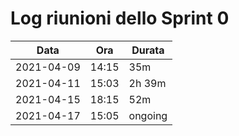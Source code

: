 # Log riunioni dello Sprint 0

| Data | Ora | Durata |
|------|-----|--------|
| 2021-04-09 | 14:15 | 35m |
| 2021-04-11 | 15:03 | 2h 39m |
| 2021-04-15 | 18:15 | 52m |
| 2021-04-17 | 15:05 | ongoing |
